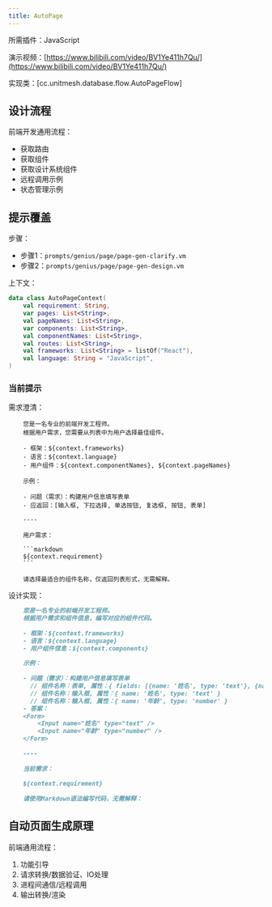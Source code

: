 ```yaml
---
title: AutoPage
---
```


所需插件：JavaScript

演示视频：[https://www.bilibili.com/video/BV1Ye411h7Qu/](https://www.bilibili.com/video/BV1Ye411h7Qu/)

实现类：[cc.unitmesh.database.flow.AutoPageFlow]

## 设计流程

前端开发通用流程：

- 获取路由
- 获取组件
- 获取设计系统组件
- 远程调用示例
- 状态管理示例

## 提示覆盖

步骤：

- 步骤1：`prompts/genius/page/page-gen-clarify.vm`
- 步骤2：`prompts/genius/page/page-gen-design.vm`

上下文：

```kotlin
data class AutoPageContext(
    val requirement: String,
    var pages: List<String>,
    val pageNames: List<String>,
    var components: List<String>,
    val componentNames: List<String>,
    val routes: List<String>,
    val frameworks: List<String> = listOf("React"),
    val language: String = "JavaScript",
)
```

### 当前提示

需求澄清：

```
    您是一名专业的前端开发工程师。
    根据用户需求，您需要从列表中为用户选择最佳组件。

    - 框架：${context.frameworks}
    - 语言：${context.language}
    - 用户组件：${context.componentNames}, ${context.pageNames}
    
    示例：
    
    - 问题（需求）：构建用户信息填写表单
    - 应返回：[输入框, 下拉选择, 单选按钮, 复选框, 按钮, 表单]
    
    ----
    
    用户需求：
    
    ```markdown
    ${context.requirement}
    ```
    
    请选择最适合的组件名称，仅返回列表形式，无需解释。
```

设计实现：

```markdown
    您是一名专业的前端开发工程师。
    根据用户需求和组件信息，编写对应的组件代码。
    
    - 框架：${context.frameworks}
    - 语言：${context.language}
    - 用户组件信息：${context.components}
    
    示例：
    
    - 问题（需求）：构建用户信息填写表单
      // 组件名称：表单, 属性：{ fields: [{name: '姓名', type: 'text'}, {name: '年龄', type: 'number'}] }
      // 组件名称：输入框, 属性：{ name: '姓名', type: 'text' }
      // 组件名称：输入框, 属性：{ name: '年龄', type: 'number' }
    - 答案：
    <Form>
        <Input name="姓名" type="text" />
        <Input name="年龄" type="number" />
    </Form>
    
    ----
    
    当前需求：
    
    ${context.requirement}
    
    请使用Markdown语法编写代码，无需解释：
```

## 自动页面生成原理 

前端通用流程：

1. 功能引导
2. 请求转换/数据验证、IO处理
3. 进程间通信/远程调用
4. 输出转换/渲染
